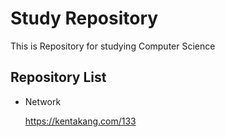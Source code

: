 # Study Repository

This is Repository for studying Computer Science

## Repository List

- Network

  https://kentakang.com/133
